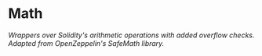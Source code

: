 # Math







*Wrappers over Solidity&#39;s arithmetic operations with added overflow checks. Adapted from OpenZeppelin&#39;s SafeMath library.*



